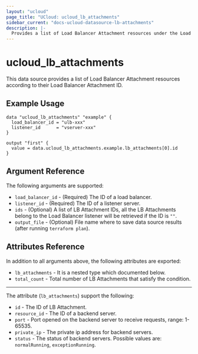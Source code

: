 ```yaml
---
layout: "ucloud"
page_title: "UCloud: ucloud_lb_attachments"
sidebar_current: "docs-ucloud-datasource-lb-attachments"
description: |-
  Provides a list of Load Balancer Attachment resources under the Load Balancer listener.
---
```


# ucloud_lb_attachments

This data source provides a list of Load Balancer Attachment resources according to their Load Balancer Attachment ID.

## Example Usage

```hcl
data "ucloud_lb_attachments" "example" {
  load_balancer_id = "ulb-xxx"
  listener_id      = "vserver-xxx"
}

output "first" {
  value = data.ucloud_lb_attachments.example.lb_attachments[0].id
}
```

## Argument Reference

The following arguments are supported:

* `load_balancer_id` - (Required) The ID of a load balancer.
* `listener_id` - (Required) The ID of a listener server.
* `ids` - (Optional) A list of LB Attachment IDs, all the LB Attachments belong to the Load Balancer listener will be retrieved if the ID is `""`.
* `output_file` - (Optional) File name where to save data source results (after running `terraform plan`).

## Attributes Reference

In addition to all arguments above, the following attributes are exported:

* `lb_attachments` - It is a nested type which documented below.
* `total_count` - Total number of LB Attachments that satisfy the condition.

- - -

The attribute (`lb_attachments`) support the following:

* `id` - The ID of LB Attachment.
* `resource_id` - The ID of a backend server.
* `port` - Port opened on the backend server to receive requests, range: 1-65535.
* `private_ip` - The private ip address for backend servers.
* `status` - The status of backend servers. Possible values are: `normalRunning`, `exceptionRunning`.